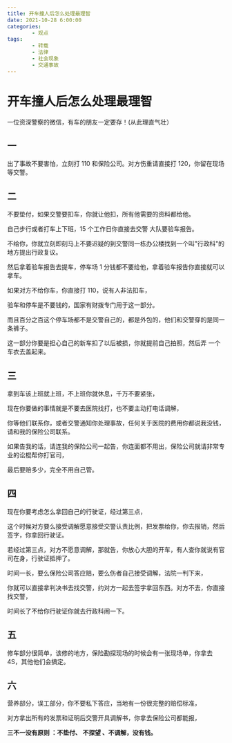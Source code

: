 ```yaml
---
title: 开车撞人后怎么处理最理智
date: 2021-10-28 6:00:00
categories:
        - 观点
tags:
        - 转载
        - 法律
        - 社会现象
        - 交通事故
---
```


# 开车撞人后怎么处理最理智

一位资深警察的微信，有车的朋友一定要存！(从此理直气壮）

## 一

出了事故不要害怕，立刻打 110 和保险公司。对方伤重请直接打 120，你留在现场等交警。

## 二

不要垫付，如果交警要扣车，你就让他扣，所有他需要的资料都给他。

自己步行或者打车上下班，15 个工作日你直接去交警 大队要验车报告。

不给你，你就立刻即刻马上不要迟疑的到交警同一栋办公楼找到一个叫"行政科"的地方提出行政复议。

然后拿着验车报告去提车，停车场 1 分钱都不要给他，拿着验车报告你直接就可以拿车。

如果对方不给你车，你直接打 110，说有人非法扣车，

验车和停车是不要钱的，国家有财拨专门用于这一部分。

而且百分之百这个停车场都不是交警自己的，都是外包的，他们和交警穿的是同一条裤子。

这一部分你要是担心自己的新车扣了以后被损，你就提前自己拍照，然后弄 一个车衣去盖起来。

## 三

拿到车该上班就上班，不上班你就休息，千万不要紧张，

现在你要做的事情就是不要去医院找打，也不要主动打电话调解，

你等他们联系你，或者交警通知你处理事故，任何关于医院的费用你都说我没钱，请和我的保险公司联系。

如果告我的话，请连我的保险公司一起告，你连面都不用出，保险公司就请非常专业的讼棍帮你打官司，

最后要赔多少，完全不用自己管。

## 四

现在你要考虑怎么拿回自己的行驶证，经过第三点，

这个时候对方要么接受调解愿意接受交警认责比例，把发票给你，你去报销，然后签字，你拿回行驶证。

若经过第三点，对方不愿意调解，那就告，你放心大胆的开车，有人查你就说有官司在身，行驶证抵押了。

时间一长，要么保险公司答应赔，要么伤者自己接受调解，法院一判下来，

你就可以直接拿判决书去找交警，约对方一起去签字拿回东西。对方不去，你直接找交警，

时间长了不给你行驶证你就去行政科闹一下。

## 五

修车部分很简单，该修的地方，保险勘探现场的时候会有一张现场单，你拿去 4S，其他他们会搞定。

## 六

营养部分，误工部分，你不要私下答应，当地有一份很完整的赔偿标准，

对方拿出所有的发票和证明后交警开具调解书，你拿去保险公司都能报，

**三不一没有原则 ：不垫付、 不探望 、不调解，没有钱。**

